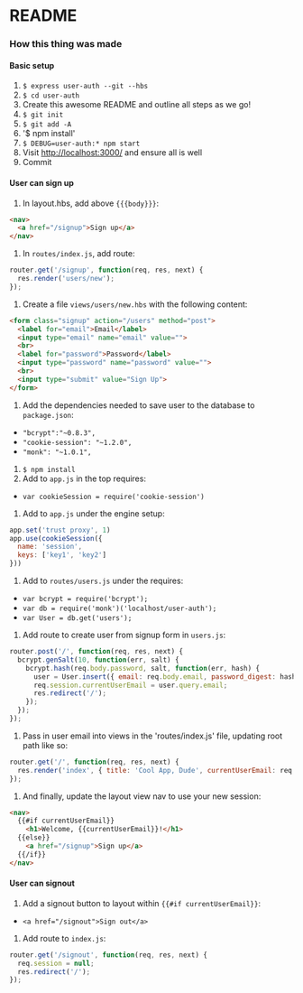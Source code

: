 # README

### How this thing was made

#### Basic setup
1. `$ express user-auth --git --hbs`
1. `$ cd user-auth`
1. Create this awesome README and outline all steps as we go!
1. `$ git init`
1. `$ git add -A`
1. '$ npm install'
1. `$ DEBUG=user-auth:* npm start`
1. Visit [http://localhost:3000/](http://localhost:3000/) and ensure all is well
1. Commit

#### User can sign up
1. In layout.hbs, add above `{{{body}}}`:

  ```html
  <nav>
    <a href="/signup">Sign up</a>
  </nav>
  ```

1. In `routes/index.js`, add route:

  ```js
  router.get('/signup', function(req, res, next) {
    res.render('users/new');
  });
  ```

1. Create a file `views/users/new.hbs` with the following content:

  ```html
  <form class="signup" action="/users" method="post">
    <label for="email">Email</label>
    <input type="email" name="email" value="">
    <br>
    <label for="password">Password</label>
    <input type="password" name="password" value="">
    <br>
    <input type="submit" value="Sign Up">
  </form>
  ```

1. Add the dependencies needed to save user to the database to `package.json`:
  * `"bcrypt":"~0.8.3",`
  * `"cookie-session": "~1.2.0",`
  * `"monk": "~1.0.1",`
1. `$ npm install`
1. Add to `app.js` in the top requires:
  * `var cookieSession = require('cookie-session')`
1. Add to `app.js` under the engine setup:

  ```js
  app.set('trust proxy', 1)
  app.use(cookieSession({
    name: 'session',
    keys: ['key1', 'key2']
  }))
  ```

1. Add to `routes/users.js` under the requires:
  * `var bcrypt = require('bcrypt');`
  * `var db = require('monk')('localhost/user-auth');`
  * `var User = db.get('users');`
1. Add route to create user from signup form in `users.js`:

  ```js
  router.post('/', function(req, res, next) {
    bcrypt.genSalt(10, function(err, salt) {
      bcrypt.hash(req.body.password, salt, function(err, hash) {
        user = User.insert({ email: req.body.email, password_digest: hash });
        req.session.currentUserEmail = user.query.email;
        res.redirect('/');
      });
    });
  });
  ```

1.  Pass in user email into views in the 'routes/index.js' file, updating root path like so:

  ```js
  router.get('/', function(req, res, next) {
    res.render('index', { title: 'Cool App, Dude', currentUserEmail: req.session.currentUserEmail});
  });
  ```

1. And finally, update the layout view nav to use your new session:

  ```html
  <nav>
    {{#if currentUserEmail}}
      <h1>Welcome, {{currentUserEmail}}!</h1>
    {{else}}
      <a href="/signup">Sign up</a>
    {{/if}}
  </nav>
  ```

#### User can signout
1. Add a signout button to layout within `{{#if currentUserEmail}}`:
  * `<a href="/signout">Sign out</a>`
1. Add route to `index.js`:

  ```js
  router.get('/signout', function(req, res, next) {
    req.session = null;
    res.redirect('/');
  });
  ```

